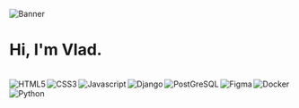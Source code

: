 ![Banner](https://github.com/vkoudela-dev/vkoudela-dev/blob/main/banner2.gif)

# Hi, I'm Vlad.

<br>

<img align="left" alt="HTML5" src="https://img.shields.io/badge/-HTML5-E34F26?style=for-the-badge&labelColor=252525&logo=html5&logoColor=E34F26"/>
<img align="left" alt="CSS3" src="https://img.shields.io/badge/-CSS3-1572B6?style=for-the-badge&labelColor=252525&logo=css3&logoColor=1572B6"/>
<img align="left" alt="Javascript" src="https://img.shields.io/badge/-Javascript-F0DB4F?style=for-the-badge&labelColor=252525&logo=javascript&logoColor=F0DB4F"/>
<img align="left" alt="Django" src="https://img.shields.io/badge/-Django-2baa77?style=for-the-badge&labelColor=black&logo=django&logoColor=2baa77"/>
<img align="left" alt="PostGreSQL" src="https://img.shields.io/badge/-PostGreSQL-4169E1?style=for-the-badge&labelColor=black&logo=PostGreSQL&logoColor=4169E1"/>
<img align="left" alt="Figma" src="https://img.shields.io/badge/-Figma-F24E1E?style=for-the-badge&labelColor=black&logo=figma&logoColor=F24E1E"/>
<img align="left" alt="Docker" src="https://img.shields.io/badge/-Docker-2496ED?style=for-the-badge&labelColor=black&logo=docker&logoColor=2496ED"/>
<img align="left" alt="Python" src="https://img.shields.io/badge/-Python-3776AB?style=for-the-badge&labelColor=black&logo=python&logoColor=3776AB"/>
